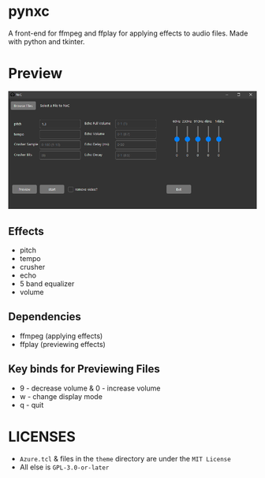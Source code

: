 # pynxc

A front-end for ffmpeg and ffplay for applying effects to audio files.
Made with python and tkinter.

# Preview
![screenshot of the program running](./img/preview.png)

## Effects
* pitch
* tempo
* crusher
* echo
* 5 band equalizer
* volume

## Dependencies
* ffmpeg (applying effects)
* ffplay (previewing effects)

## Key binds for Previewing Files
* 9 - decrease volume & 0 - increase volume
* w - change display mode
* q - quit

# LICENSES
* `Azure.tcl` & files in the `theme` directory are under the `MIT License`
* All else is `GPL-3.0-or-later`
